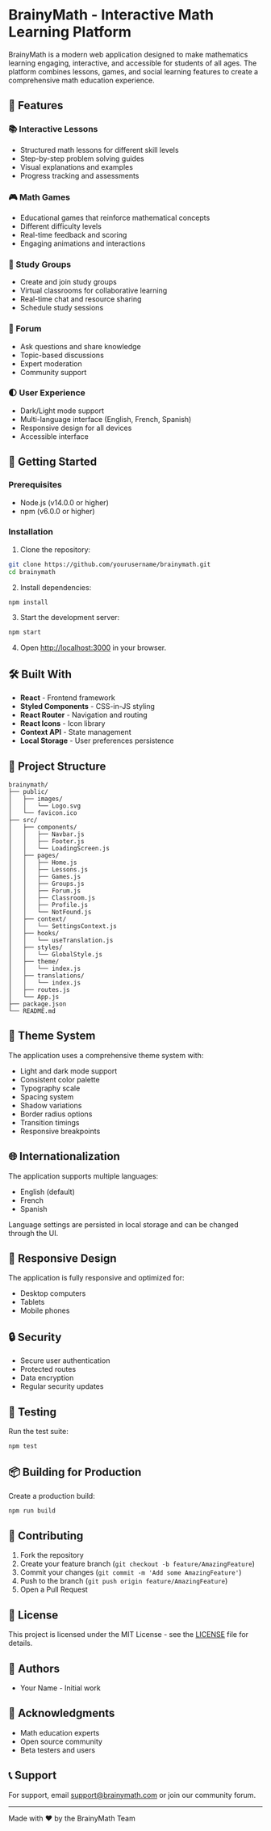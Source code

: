 # BrainyMath - Interactive Math Learning Platform

BrainyMath is a modern web application designed to make mathematics learning engaging, interactive, and accessible for students of all ages. The platform combines lessons, games, and social learning features to create a comprehensive math education experience.

## 🌟 Features

### 📚 Interactive Lessons

- Structured math lessons for different skill levels
- Step-by-step problem solving guides
- Visual explanations and examples
- Progress tracking and assessments

### 🎮 Math Games

- Educational games that reinforce mathematical concepts
- Different difficulty levels
- Real-time feedback and scoring
- Engaging animations and interactions

### 👥 Study Groups

- Create and join study groups
- Virtual classrooms for collaborative learning
- Real-time chat and resource sharing
- Schedule study sessions

### 💬 Forum

- Ask questions and share knowledge
- Topic-based discussions
- Expert moderation
- Community support

### 🌓 User Experience

- Dark/Light mode support
- Multi-language interface (English, French, Spanish)
- Responsive design for all devices
- Accessible interface

## 🚀 Getting Started

### Prerequisites

- Node.js (v14.0.0 or higher)
- npm (v6.0.0 or higher)

### Installation

1. Clone the repository:

```bash
git clone https://github.com/yourusername/brainymath.git
cd brainymath
```

2. Install dependencies:

```bash
npm install
```

3. Start the development server:

```bash
npm start
```

4. Open [http://localhost:3000](http://localhost:3000) in your browser.

## 🛠️ Built With

- **React** - Frontend framework
- **Styled Components** - CSS-in-JS styling
- **React Router** - Navigation and routing
- **React Icons** - Icon library
- **Context API** - State management
- **Local Storage** - User preferences persistence

## 📁 Project Structure

```
brainymath/
├── public/
│   ├── images/
│   │   └── Logo.svg
│   └── favicon.ico
├── src/
│   ├── components/
│   │   ├── Navbar.js
│   │   ├── Footer.js
│   │   └── LoadingScreen.js
│   ├── pages/
│   │   ├── Home.js
│   │   ├── Lessons.js
│   │   ├── Games.js
│   │   ├── Groups.js
│   │   ├── Forum.js
│   │   ├── Classroom.js
│   │   ├── Profile.js
│   │   └── NotFound.js
│   ├── context/
│   │   └── SettingsContext.js
│   ├── hooks/
│   │   └── useTranslation.js
│   ├── styles/
│   │   └── GlobalStyle.js
│   ├── theme/
│   │   └── index.js
│   ├── translations/
│   │   └── index.js
│   ├── routes.js
│   └── App.js
├── package.json
└── README.md
```

## 🎨 Theme System

The application uses a comprehensive theme system with:

- Light and dark mode support
- Consistent color palette
- Typography scale
- Spacing system
- Shadow variations
- Border radius options
- Transition timings
- Responsive breakpoints

## 🌐 Internationalization

The application supports multiple languages:

- English (default)
- French
- Spanish

Language settings are persisted in local storage and can be changed through the UI.

## 📱 Responsive Design

The application is fully responsive and optimized for:

- Desktop computers
- Tablets
- Mobile phones

## 🔒 Security

- Secure user authentication
- Protected routes
- Data encryption
- Regular security updates

## 🧪 Testing

Run the test suite:

```bash
npm test
```

## 📦 Building for Production

Create a production build:

```bash
npm run build
```

## 🤝 Contributing

1. Fork the repository
2. Create your feature branch (`git checkout -b feature/AmazingFeature`)
3. Commit your changes (`git commit -m 'Add some AmazingFeature'`)
4. Push to the branch (`git push origin feature/AmazingFeature`)
5. Open a Pull Request

## 📄 License

This project is licensed under the MIT License - see the [LICENSE](LICENSE) file for details.

## 👥 Authors

- Your Name - Initial work

## 🙏 Acknowledgments

- Math education experts
- Open source community
- Beta testers and users

## 📞 Support

For support, email support@brainymath.com or join our community forum.

---

Made with ❤️ by the BrainyMath Team
